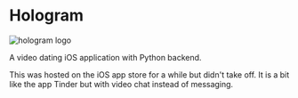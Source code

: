 # Hologram
![hologram logo](https://github.com/watfordxp/Hologram/blob/main/logo/logo_resized/iPhone_Spotlight_iOS7-9_40pt%403x.png)

A video dating iOS application with Python backend.

This was hosted on the iOS app store for a while but didn't take off. It is a bit like the app Tinder but with video chat instead of messaging.
